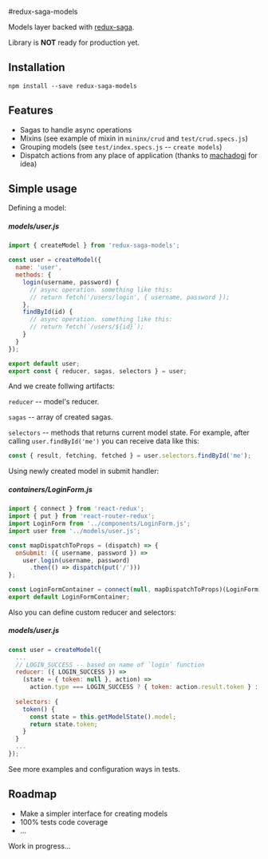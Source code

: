 #redux-saga-models

Models layer backed with [redux-saga](https://www.npmjs.com/package/redux-saga). 

Library is **NOT** ready for production  yet.

## Installation

    npm install --save redux-saga-models
    
## Features

* Sagas to handle async operations
* Mixins (see example of mixin in `mininx/crud` and `test/crud.specs.js`)
* Grouping models (see `test/index.specs.js` -- `create models`)
* Dispatch actions from any place of application (thanks to [machadogj](https://github.com/machadogj) for idea)

## Simple usage

Defining a model:

##### **models/user.js**
```js
import { createModel } from 'redux-saga-models';

const user = createModel({
  name: 'user',
  methods: {
    login(username, password) {
      // async operation. something like this:
      // return fetch('/users/login', { username, password });
    },
    findById(id) {
      // async operation. something like this:
      // return fetch(`/users/${id}`);
    }
  }
});

export default user;
export const { reducer, sagas, selectors } = user;
```

And we create follwing artifacts:

`reducer` -- model's reducer.

`sagas` -- array of created sagas.

`selectors` -- methods that returns current model state. 
For example, after calling `user.findById('me')` you can receive data like this:

```js
const { result, fetching, fetched } = user.selectors.findById('me');
```

Using newly created model in submit handler:

##### **containers/LoginForm.js**
```js
import { connect } from 'react-redux';
import { put } from 'react-router-redux';
import LoginForm from '../components/LoginForm.js';
import user from '../models/user.js';

const mapDispatchToProps = (dispatch) => {
  onSubmit: ({ username, password }) => 
    user.login(username, password)
      .then(() => dispatch(put('/')))
};

const LoginFormContainer = connect(null, mapDispatchToProps)(LoginForm);
export default LoginFormContainer;
```

Also you can define custom reducer and selectors:

##### **models/user.js**

```js
const user = createModel({
  ...
  // LOGIN_SUCCESS -- based on name of `login` function 
  reducer: ({ LOGIN_SUCCESS }) => 
    (state = { token: null }, action) => 
      action.type === LOGIN_SUCCESS ? { token: action.result.token } : state,
  
  selectors: {
    token() {
      const state = this.getModelState().model;
      return state.token;
    }
  }
  ...
});
```

See more examples and configuration ways in tests.

## Roadmap

* Make a simpler interface for creating models
* 100% tests code coverage
* ...

Work in progress...
